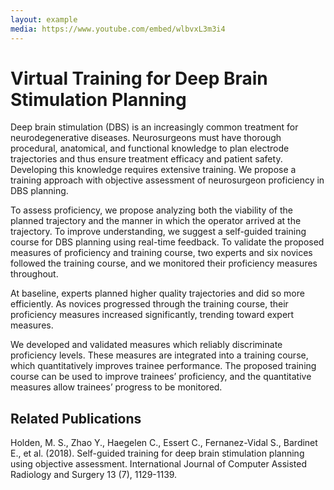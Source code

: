 ```yaml
---
layout: example
media: https://www.youtube.com/embed/wlbvxL3m3i4
---
```


# Virtual Training for Deep Brain Stimulation Planning

Deep brain stimulation (DBS) is an increasingly common treatment for neurodegenerative diseases. Neurosurgeons must have thorough procedural, anatomical, and functional knowledge to plan electrode trajectories and thus ensure treatment efficacy and patient safety. Developing this knowledge requires extensive training. We propose a training approach with objective assessment of neurosurgeon proficiency in DBS planning.

To assess proficiency, we propose analyzing both the viability of the planned trajectory and the manner in which the operator arrived at the trajectory. To improve understanding, we suggest a self-guided training course for DBS planning using real-time feedback. To validate the proposed measures of proficiency and training course, two experts and six novices followed the training course, and we monitored their proficiency measures throughout.

At baseline, experts planned higher quality trajectories and did so more efficiently. As novices progressed through the training course, their proficiency measures increased significantly, trending toward expert measures.

We developed and validated measures which reliably discriminate proficiency levels. These measures are integrated into a training course, which quantitatively improves trainee performance. The proposed training course can be used to improve trainees’ proficiency, and the quantitative measures allow trainees’ progress to be monitored.


## Related Publications

Holden, M. S., Zhao Y., Haegelen C., Essert C., Fernanez-Vidal S., Bardinet E., et al. (2018).  Self-guided training for deep brain stimulation planning using objective assessment. International Journal of Computer Assisted Radiology and Surgery 13 (7), 1129-1139.

